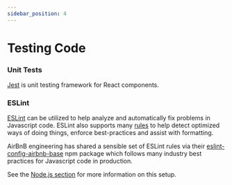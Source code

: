 ```yaml
---
sidebar_position: 4
---
```


# Testing Code

### Unit Tests

[Jest](https://jestjs.io/) is unit testing framework for React components.

### ESLint

[ESLint](https://eslint.org/) can be utilized to help analyze and automatically fix problems in Javascript code. ESLint also supports many [rules](https://eslint.org/docs/rules/) to help detect optimized ways of doing things, enforce best-practices and assist with formatting.

AirBnB engineering has shared a sensible set of ESLint rules via their [eslint-config-airbnb-base](https://www.npmjs.com/package/eslint-config-airbnb-base) npm package which follows many industry best practices for Javascript code in production. 

See the [Node.js section](./node-js.md) for more information on this setup.